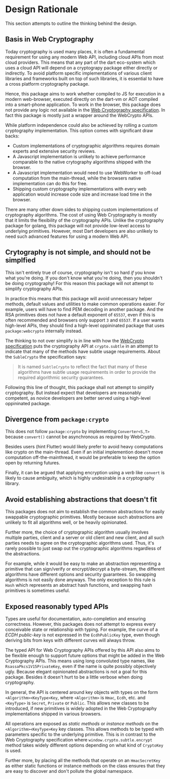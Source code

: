 Design Rationale
================
This section attempts to outline the thinking behind the design.

Basis in Web Cryptography
-------------------------
Today cryptography is used many places, it is often a fundamental requirement
for using any modern Web API, including cloud APIs from most cloud providers.
This means that any part of the dart eco-system which uses a cloud API will
depend on a cryptograpy package either directly or indirectly. To avoid platform
specific implementations of various client libraries and frameworks built
on top of such libraries, it is essential to have a cross platform cryptography
package.

Hence, this package aims to work whether compiled to JS for execution in a
modern web-browser, executed directly on the dart-vm or AOT compiled into a
smart-phone application. To work in the browser, this package does not provide
any logic not available in the [Web Cryptography specification][1]. In fact
this package is mostly just a wrapper around the WebCrypto APIs.

While platform independence could also be achieved by rolling a custom
cryptography implementation. This option comes with significant draw backs:

 * Custom implementations of cryptographic algorithms requires domain experts
   and extensive security reviews.
 * A Javascript implementation is unlikely to achieve performance comparable to
   the native crytography algorithms shipped with the browser.
 * A Javascript implementation would need to use WebWorker to off-load
   computation from the main-thread, while the browsers native implementation
   can do this for free.
 * Shipping custom cryptography implementations with every web application would
   increase code size and increase load time in the browser.

There are many other down sides to shipping custom implementations of
cryptography algorithms. The cost of using Web Cryptography is mostly that it
limits the flexibility of the cryptography APIs. Unlike the cryptography package
for golang, this package will not provide low-level access to underlying
primitives. However, most Dart developers are also unlikely to need such
advanced features for using a modern Web API.

Crytography is not simple, and should not be simplfied
------------------------------------------------------
This isn't entirely true of course, cryptography isn't so hard _if_ you know
what you're doing. If you don't know what you're doing, then you shouldn't be
doing cryptography! For this reason this package will not attempt to simplify
cryptography APIs.

In practice this means that this package will avoid unnecessary helper methods,
default values and utilities to make common operations easier. For example,
users will have to find PEM decoding in another package. And the RSA primitives
does not have a default exponent of `65537`, even if this is often recommended
and browsers only support `3` and `65537`. If a user wants high-level APIs, they
should find a high-level oppininated package that uses `package:webcrypto`
internally instead.

The thinking to not over simplify is in line with how the
[WebCrypto specification][1] puts the cryptography API at `crypto.subtle` in an
attempt to indicate that many of the methods have subtle usage requirements.
About the `SubleCrypto` the specification says:

> It is named `SubtleCrypto` to reflect the fact that many of these algorithms
> have subtle usage requirements in order to provide the required algorithmic
> security guarantees.

Following this line of thought, this package shall not attempt to simplify
cryptography. But instead expect that developers are reasonably competent, as
novice developers are better served using a high-level oppininated package.

[1]: https://www.w3.org/TR/WebCryptoAPI/

Divergence from `package:crypto`
--------------------------------
This does not follow `package:crypto` by implementing `Converter<S,T>`
because `convert()` cannot be asynchronous as required by WebCrypto.

Besides users (hint Flutter) would likely prefer to avoid heavy computations
like crypto on the main-thread. Even if an initial implemention doesn't move
computation off-the-mainthread, it would be preferable to keep the option open
by returning futures.

Finally, it can be argued that applying encryption using a _verb_ like
`convert` is likely to cause ambiguity, which is highly undesirable in
a cryptography library.


Avoid establishing abstractions that doesn't fit
------------------------------------------------
This packages does not aim to establish the common abstractions for easily
swappable cryptographic primitives. Mostly because such abstractions are
unlikely to fit all algorithms well, or be heavily opinionated.

Further more, the choice of cryptographic algorithm usually involves multiple
parties, client and a server or old client and new client, and all such parties
needs to agree on the cryptographic algorithms used. Thus, it's rarely possible
to just swap out the cryptographic algorithms regardless of the abstractions.

For example, while it would be easy to make an abstraction representing a
primitive that can sign/verify or encrypt/decrypt a byte-stream, the different
algorithms have different options and security guarantees. So swapping
algorithms is not easily done anyways. The only exception to this rule is
`Hash` which represents an abstract hash functions, and swapping hash primitives
is sometimes useful.


Exposed reasonably typed APIs
-----------------------------
Types are useful for documentation, auto-completion and ensuring correctness.
However, this packages does not attempt to express every conceivable state
or relationship with typing. For example, the curve of a _ECDH public-key_ is
not expressed in the `EcdhPublicKey` type, even though deriving bits from keys
with different curves will always throw.

The typed API for Web Cryptography APIs offered by this API also aims to be
flexible enough to support future options that might be added in the
Web Cryptography APIs. This means using long convoluted type names, like
`RsassaPkcs1V15PrivateKey`, even if the name is quite possibly objectively ugly.
Because elegant opinionated abstractions is not a goal for this package.
Besides it doesn't hurt to be a little verbose when doing cryptography.

In general, the API is centered around key objects with types on the form
`<Algorithm><KeyType>Key`, where `<Algorithm>` is `Hmac`, `Ecdh`, etc. and
`<KeyType>` is `Secret`, `Private` or `Public`. This allows new classes to be
introduced, if new primitives is widely adopted in the Web Cryptography
implementations shipped in various browsers.

All operations are exposed as _static methods_ or _instance methods_ on the
`<Algorithm><KeyType>Key` key classes. This allows methods to be typed with
parameters specific to the underlying primitive. This is in contrast to the
Web Cryptography specification where `window.crypto.subtle.encrypt` method takes
widely different options depending on what kind of `CryptoKey` is used.

Further more, by placing all the methods that operate on an `HmacSecretKey` as
either static functions or instance methods on the class ensures that they are
easy to discover and don't pollute the global namespace.
